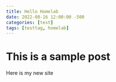 ```yaml
---
title: Hello Homelab
date: 2022-08-16 12:00:00 -500
categories: [test]
tags: [testtag, homelab]
---
```


# This is a sample post

Here is my new site